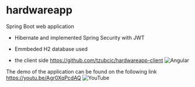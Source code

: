 # hardwareapp
Spring Boot web application 

- Hibernate and implemented Spring Security with JWT

- Emmbeded H2 database used

- the client side https://github.com/tzubcic/hardwareapp-client ![Angular](https://img.shields.io/badge/angular-%23DD0031.svg?style=for-the-badge&logo=angular&logoColor=white)





The demo of the application can be found on the following link https://youtu.be/Agr0XqPcdAQ ![YouTube](https://img.shields.io/badge/YouTube-%23FF0000.svg?style=for-the-badge&logo=YouTube&logoColor=white)
